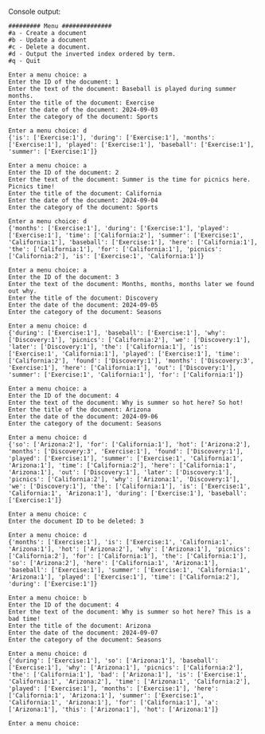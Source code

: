 Console output:
    
    ######### Menu ##############
    #a - Create a document
    #b - Update a document
    #c - Delete a document.
    #d - Output the inverted index ordered by term.
    #q - Quit
    
    Enter a menu choice: a
    Enter the ID of the document: 1
    Enter the text of the document: Baseball is played during summer months.
    Enter the title of the document: Exercise
    Enter the date of the document: 2024-09-03
    Enter the category of the document: Sports
    
    Enter a menu choice: d
    {'is': ['Exercise:1'], 'during': ['Exercise:1'], 'months': ['Exercise:1'], 'played': ['Exercise:1'], 'baseball': ['Exercise:1'], 'summer': ['Exercise:1']}
    
    Enter a menu choice: a
    Enter the ID of the document: 2
    Enter the text of the document: Summer is the time for picnics here. Picnics time!
    Enter the title of the document: California
    Enter the date of the document: 2024-09-04
    Enter the category of the document: Sports
    
    Enter a menu choice: d
    {'months': ['Exercise:1'], 'during': ['Exercise:1'], 'played': ['Exercise:1'], 'time': ['California:2'], 'summer': ['Exercise:1', 'California:1'], 'baseball': ['Exercise:1'], 'here': ['California:1'], 'the': ['California:1'], 'for': ['California:1'], 'picnics': ['California:2'], 'is': ['Exercise:1', 'California:1']}
    
    Enter a menu choice: a
    Enter the ID of the document: 3
    Enter the text of the document: Months, months, months later we found out why.
    Enter the title of the document: Discovery
    Enter the date of the document: 2024-09-05
    Enter the category of the document: Seasons
    
    Enter a menu choice: d
    {'during': ['Exercise:1'], 'baseball': ['Exercise:1'], 'why': ['Discovery:1'], 'picnics': ['California:2'], 'we': ['Discovery:1'], 'later': ['Discovery:1'], 'the': ['California:1'], 'is': ['Exercise:1', 'California:1'], 'played': ['Exercise:1'], 'time': ['California:2'], 'found': ['Discovery:1'], 'months': ['Discovery:3', 'Exercise:1'], 'here': ['California:1'], 'out': ['Discovery:1'], 'summer': ['Exercise:1', 'California:1'], 'for': ['California:1']}
    
    Enter a menu choice: a
    Enter the ID of the document: 4
    Enter the text of the document: Why is summer so hot here? So hot!
    Enter the title of the document: Arizona
    Enter the date of the document: 2024-09-06
    Enter the category of the document: Seasons
    
    Enter a menu choice: d
    {'so': ['Arizona:2'], 'for': ['California:1'], 'hot': ['Arizona:2'], 'months': ['Discovery:3', 'Exercise:1'], 'found': ['Discovery:1'], 'played': ['Exercise:1'], 'summer': ['Exercise:1', 'California:1', 'Arizona:1'], 'time': ['California:2'], 'here': ['California:1', 'Arizona:1'], 'out': ['Discovery:1'], 'later': ['Discovery:1'], 'picnics': ['California:2'], 'why': ['Arizona:1', 'Discovery:1'], 'we': ['Discovery:1'], 'the': ['California:1'], 'is': ['Exercise:1', 'California:1', 'Arizona:1'], 'during': ['Exercise:1'], 'baseball': ['Exercise:1']}
    
    Enter a menu choice: c
    Enter the document ID to be deleted: 3
    
    Enter a menu choice: d
    {'months': ['Exercise:1'], 'is': ['Exercise:1', 'California:1', 'Arizona:1'], 'hot': ['Arizona:2'], 'why': ['Arizona:1'], 'picnics': ['California:2'], 'for': ['California:1'], 'the': ['California:1'], 'so': ['Arizona:2'], 'here': ['California:1', 'Arizona:1'], 'baseball': ['Exercise:1'], 'summer': ['Exercise:1', 'California:1', 'Arizona:1'], 'played': ['Exercise:1'], 'time': ['California:2'], 'during': ['Exercise:1']}
    
    Enter a menu choice: b
    Enter the ID of the document: 4
    Enter the text of the document: Why is summer so hot here? This is a bad time!
    Enter the title of the document: Arizona
    Enter the date of the document: 2024-09-07
    Enter the category of the document: Seasons
    
    Enter a menu choice: d
    {'during': ['Exercise:1'], 'so': ['Arizona:1'], 'baseball': ['Exercise:1'], 'why': ['Arizona:1'], 'picnics': ['California:2'], 'the': ['California:1'], 'bad': ['Arizona:1'], 'is': ['Exercise:1', 'California:1', 'Arizona:2'], 'time': ['Arizona:1', 'California:2'], 'played': ['Exercise:1'], 'months': ['Exercise:1'], 'here': ['California:1', 'Arizona:1'], 'summer': ['Exercise:1', 'California:1', 'Arizona:1'], 'for': ['California:1'], 'a': ['Arizona:1'], 'this': ['Arizona:1'], 'hot': ['Arizona:1']}
    
    Enter a menu choice:
